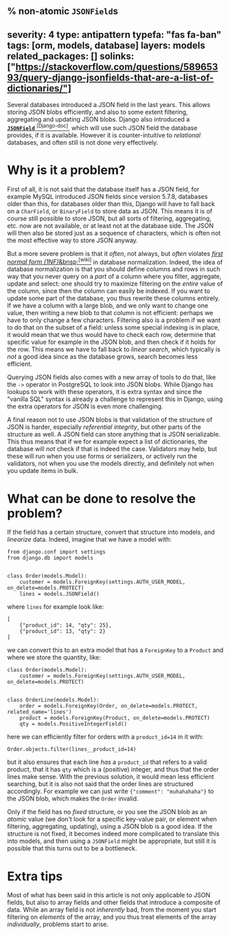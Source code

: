 % non-atomic `JSONField`s
---
severity: 4
type: antipattern
typefa: "fas fa-ban"
tags: [orm, models, database]
layers: models
related_packages: []
solinks: ["https://stackoverflow.com/questions/58965393/query-django-jsonfields-that-are-a-list-of-dictionaries/"]
---

Several databases introduced a JSON field in the last years. This allows storing JSON blobs efficiently, and also to some extent filtering, aggregating and updating JSON blobs. Django also introduced a [**`JSONField`**&nbsp;<sup>\[Django-doc\]</sup>](https://docs.djangoproject.com/en/stable/ref/models/fields/#django.db.models.JSONField), which will use such JSON field the database provides, if it is available. However it is counter-intuitive to *relational* databases, and often still is not done very effectively.

# Why is it a problem?

First of all, it is not said that the database itself has a JSON field, for example MySQL introduced JSON fields since version 5.7.8, databases older than this, for databases older than this, Django will have to fall back on a `CharField`, or `BinaryField` to store data as JSON. This means it is of course still possible to store JSON, but all sorts of filtering, aggregating, etc. now are not available, or at least not at the database side. The JSON will then also be stored just as a sequence of characters, which is often not the most effective way to store JSON anyway.

But a more severe problem is that it *often*, not always, but *often* violates [*first normal form (1NF)*&bnsp;<sup>\[wiki\]</sup>](https://en.wikipedia.org/wiki/First_normal_form) in database normalization. Indeed, the idea of database normalization is that you should define columns and rows in such way that you never query on a *part* of a column where you filter, aggregate, update and select: one should try to maximize filtering on the *entire* value of the column, since then the column can easily be indexed. If you want to update some part of the database, you thus rewrite these columns entirely. If we have a column with a large blob, and we only want to change one value, then writing a new blob to that column is not efficient: perhaps we have to only change a few characters. Filtering also is a problem if we want to do that on the subset of a field: unless some special indexing is in place, it would mean that we thus would have to check each row, determine that specific value for example in the JSON blob, and then check if it holds for the row. This means we have to fall back to *linear search*, which typically is *not* a good idea since as the database grows, search becomes less efficient.

Querying JSON fields also comes with a new array of tools to do that, like the `->` operator in PostgreSQL to look into JSON blobs. While Django has lookups to work with these operators, it is extra syntax and since the "vanilla SQL" syntax is already a challenge to represent this in Django, using the extra operators for JSON is even more challenging.

A final reason not to use JSON blobs is that validation of the structure of JSON is harder, especially *referential integrity*, but other parts of the structure as well. A JSON field can store anything that is JSON serializable. This thus means that if we for example expect a list of dictionaries, the database will *not* check if that is indeed the case. Validators may help, but these will run when you use forms or serializers, or actively run the validators, not when you use the models directly, and definitely not when you update items in bulk.

# What can be done to resolve the problem?

If the field has a certain structure, convert that structure into models, and *linearize* data. Indeed, imagine that we have a model with:

```
from django.conf import settings
from django.db import models


class Order(models.Model):
    customer = models.ForeignKey(settings.AUTH_USER_MODEL, on_delete=models.PROTECT)
    lines = models.JSONField()
```

where `lines` for example look like:

```
[
    {"product_id": 14, "qty": 25},
    {"product_id": 13, "qty": 2}
]
```

we can convert this to an extra model that has a `ForeignKey` to a `Product` and where we store the quantity, like:


```
class Order(models.Model):
    customer = models.ForeignKey(settings.AUTH_USER_MODEL, on_delete=models.PROTECT)


class OrderLine(models.Model):
    order = models.ForeignKey(Order, on_delete=models.PROTECT, related_name='lines')
    product = models.ForeignKey(Product, on_delete=models.PROTECT)
    qty = models.PositiveIntegerField()
```

here we can efficiently filter for orders with a `product_id=14` in it with:

```
Order.objects.filter(lines__product_id=14)
```

but it also ensures that each line *has* a `product_id` that refers to a valid product, that it has `qty` which is a (positive) integer, and thus that the order lines make sense. With the previous solution, it would mean less efficient searching, but it is also not said that the order lines are structured accordingly. For example we can just write `{"comment": "muhahahaha"}` to the JSON blob, which makes the `Order` invalid.

Only if the field has no *fixed* structure, or you see the JSON blob as an *atomic* value (we don't look for a specific key-value pair, or element when filtering, aggregating, updating), using a JSON blob is a good idea. If the structure is not fixed, it becomes indeed more complicated to translate this into models, and then using a `JSONField` might be appropriate, but still it is possible that this turns out to be a bottleneck.

# Extra tips

Most of what has been said in this article is not only applicable to JSON fields, but also to array fields and other fields that introduce a composite of data. While an array field is not *inherently* bad, from the moment you start filtering on *elements* of the array, and you thus treat elements of the array *individually*, problems start to arise.
